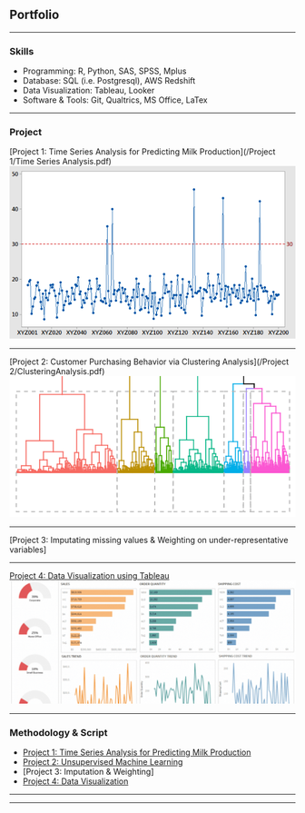 ## Portfolio
---

### Skills

- Programming: R, Python, SAS, SPSS, Mplus
- Database: SQL (i.e. Postgresql), AWS Redshift
- Data Visualization: Tableau, Looker
- Software & Tools: Git, Qualtrics, MS Office, LaTex

---

### Project

[Project 1: Time Series Analysis for Predicting Milk Production](/Project 1/Time Series Analysis.pdf)
<img src="images/TimeSeries.png"/>

---
[Project 2: Customer Purchasing Behavior via Clustering Analysis](/Project 2/ClusteringAnalysis.pdf)
<img src="images/Clustering Analysis.png"/>

---
[Project 3: Imputating missing values & Weighting on under-representative variables]

---
[Project 4: Data Visualization using Tableau](https://public.tableau.com/profile/yajun.jia#!/vizhome/shared/JGPZK2FRQ)
<img src="images/dashboard.png"/>

---

### Methodology & Script

- [Project 1: Time Series Analysis for Predicting Milk Production](https://github.com/YajunMiaJia/Jia-Portfolio/blob/master/Project%201/TimeSeries.Rmd)
- [Project 2: Unsupervised Machine Learning](https://github.com/YajunMiaJia/Jia-Portfolio/blob/master/Project%202/hierarchical%20clustering%20analysis.Rmd)
- [Project 3: Imputation & Weighting]
- [Project 4: Data Visualization](https://public.tableau.com/profile/yajun.jia#!/vizhome/shared/JGPZK2FRQ)

---




---
